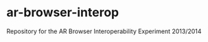 ar-browser-interop
==================

Repository for the AR Browser Interoperability Experiment 2013/2014
